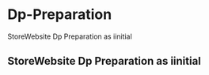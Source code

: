 # Dp-Preparation
StoreWebsite Dp Preparation as iinitial

##  StoreWebsite Dp Preparation as iinitial
